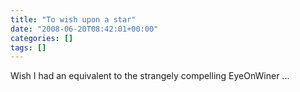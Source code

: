 ```yaml
---
title: "To wish upon a star"
date: "2008-06-20T08:42:01+00:00"
categories: []
tags: []
---
```


Wish I had an equivalent to the strangely compelling EyeOnWiner ...
